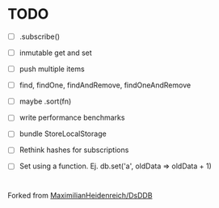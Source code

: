 

# TODO

- [ ] .subscribe()
- [ ] inmutable get and set
- [ ] push multiple items
- [ ] find, findOne, findAndRemove, findOneAndRemove
- [ ] maybe .sort(fn)
- [ ] write performance benchmarks
- [ ] bundle StoreLocalStorage
- [ ] Rethink hashes for subscriptions
- [ ] Set using a function. Ej.  db.set('a', oldData => oldData + 1)


#
Forked from [MaximilianHeidenreich/DsDDB](https://github.com/MaximilianHeidenreich/DsDDB)